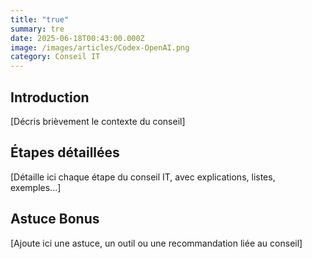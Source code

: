 ```yaml
---
title: "true"
summary: tre
date: 2025-06-18T00:43:00.000Z
image: /images/articles/Codex-OpenAI.png
category: Conseil IT
---
```

## Introduction

[Décris brièvement le contexte du conseil]

## Étapes détaillées

[Détaille ici chaque étape du conseil IT, avec explications, listes, exemples...]

## Astuce Bonus

[Ajoute ici une astuce, un outil ou une recommandation liée au conseil]
